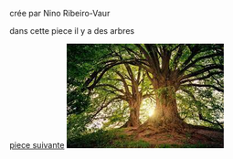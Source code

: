 crée par Nino Ribeiro-Vaur

dans cette piece il y a des arbres

[piece suivante](piece12.md)
![](images.jpeg)